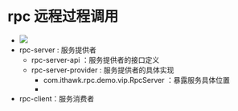 # rpc 远程过程调用
* ![](D:\workspace\language\Java\learnCode\rpc\resources\2020-09-23_104448.jpg)
* rpc-server : 服务提供者
    * rpc-server-api ：服务提供者的接口定义
    * rpc-server-provider : 服务提供者的具体实现
        * com.ithawk.rpc.demo.vip.RpcServer ：暴露服务具体位置
        * 
* rpc-client：服务消费者 	